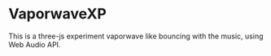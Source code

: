# VaporwaveXP
This is a three-js experiment vaporwave like bouncing with the music, using Web Audio API.
